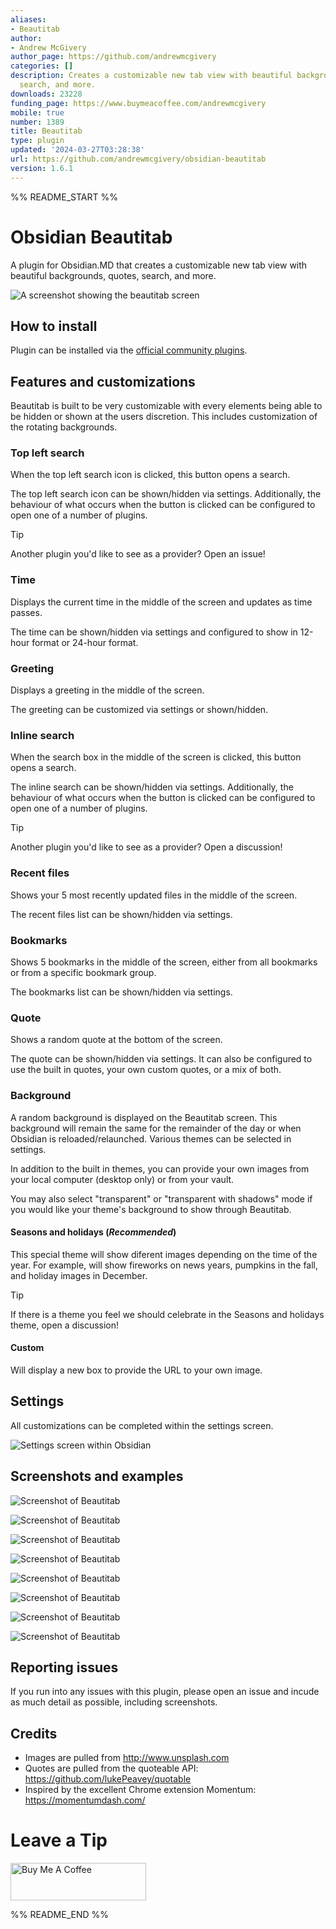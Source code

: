 ```yaml
---
aliases:
- Beautitab
author:
- Andrew McGivery
author_page: https://github.com/andrewmcgivery
categories: []
description: Creates a customizable new tab view with beautiful backgrounds, quotes,
  search, and more.
downloads: 23228
funding_page: https://www.buymeacoffee.com/andrewmcgivery
mobile: true
number: 1389
title: Beautitab
type: plugin
updated: '2024-03-27T03:28:38'
url: https://github.com/andrewmcgivery/obsidian-beautitab
version: 1.6.1
---
```


%% README_START %%

# Obsidian Beautitab

A plugin for Obsidian.MD that creates a customizable new tab view with beautiful backgrounds, quotes, search, and more.

![A screenshot showing the beautitab screen](https://raw.githubusercontent.com/andrewmcgivery/obsidian-beautitab/HEAD/screenshots/mountains.png)

## How to install

Plugin can be installed via the [official community plugins](https://obsidian.md/plugins?id=beautitab).

## Features and customizations

Beautitab is built to be very customizable with every elements being able to be hidden or shown at the users discretion. This includes customization of the rotating backgrounds.

### Top left search

When the top left search icon is clicked, this button opens a search.

The top left search icon can be shown/hidden via settings. Additionally, the behaviour of what occurs when the button is clicked can be configured to open one of a number of plugins.

> [!TIP]
> Another plugin you'd like to see as a provider? Open an issue!

### Time

Displays the current time in the middle of the screen and updates as time passes.

The time can be shown/hidden via settings and configured to show in 12-hour format or 24-hour format.

### Greeting

Displays a greeting in the middle of the screen.

The greeting can be customized via settings or shown/hidden.

### Inline search

When the search box in the middle of the screen is clicked, this button opens a search.

The inline search can be shown/hidden via settings. Additionally, the behaviour of what occurs when the button is clicked can be configured to open one of a number of plugins.

> [!TIP]
> Another plugin you'd like to see as a provider? Open a discussion!

### Recent files

Shows your 5 most recently updated files in the middle of the screen.

The recent files list can be shown/hidden via settings.

### Bookmarks

Shows 5 bookmarks in the middle of the screen, either from all bookmarks or from a specific bookmark group.

The bookmarks list can be shown/hidden via settings.

### Quote

Shows a random quote at the bottom of the screen.

The quote can be shown/hidden via settings. It can also be configured to use the built in quotes, your own custom quotes, or a mix of both.

### Background

A random background is displayed on the Beautitab screen. This background will remain the same for the remainder of the day or when Obsidian is reloaded/relaunched. Various themes can be selected in settings.

In addition to the built in themes, you can provide your own images from your local computer (desktop only) or from your vault.

You may also select "transparent" or "transparent with shadows" mode if you would like your theme's background to show through Beautitab.

#### Seasons and holidays (_Recommended_)

This special theme will show diferent images depending on the time of the year. For example, will show fireworks on news years, pumpkins in the fall, and holiday images in December.

> [!TIP]
> If there is a theme you feel we should celebrate in the Seasons and holidays theme, open a discussion!

#### Custom

Will display a new box to provide the URL to your own image.

## Settings

All customizations can be completed within the settings screen.

![Settings screen within Obsidian](https://raw.githubusercontent.com/andrewmcgivery/obsidian-beautitab/HEAD/screenshots/settings.png)

## Screenshots and examples

![Screenshot of Beautitab](https://raw.githubusercontent.com/andrewmcgivery/obsidian-beautitab/HEAD/screenshots/screenshot1.png)

![Screenshot of Beautitab](https://raw.githubusercontent.com/andrewmcgivery/obsidian-beautitab/HEAD/screenshots/screenshot2.png)

![Screenshot of Beautitab](https://raw.githubusercontent.com/andrewmcgivery/obsidian-beautitab/HEAD/screenshots/screenshot3.png)

![Screenshot of Beautitab](https://raw.githubusercontent.com/andrewmcgivery/obsidian-beautitab/HEAD/screenshots/screenshot4.png)

![Screenshot of Beautitab](https://raw.githubusercontent.com/andrewmcgivery/obsidian-beautitab/HEAD/screenshots/screenshot5.png)

![Screenshot of Beautitab](https://raw.githubusercontent.com/andrewmcgivery/obsidian-beautitab/HEAD/screenshots/screenshot6.png)

![Screenshot of Beautitab](https://raw.githubusercontent.com/andrewmcgivery/obsidian-beautitab/HEAD/screenshots/screenshot8.png)

![Screenshot of Beautitab](https://raw.githubusercontent.com/andrewmcgivery/obsidian-beautitab/HEAD/screenshots/screenshot9.png)

## Reporting issues

If you run into any issues with this plugin, please open an issue and incude as much detail as possible, including screenshots.

## Credits

-   Images are pulled from http://www.unsplash.com
-   Quotes are pulled from the quoteable API: https://github.com/lukePeavey/quotable
-   Inspired by the excellent Chrome extension Momentum: https://momentumdash.com/

# Leave a Tip

<a href="https://www.buymeacoffee.com/andrewmcgivery" target="_blank"><img src="https://cdn.buymeacoffee.com/buttons/v2/default-yellow.png" alt="Buy Me A Coffee" style="height: 60px !important;width: 217px !important;" ></a>


%% README_END %%